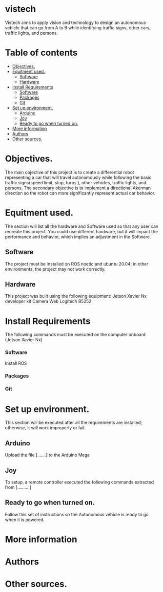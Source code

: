 # vistech
Vistech aims to apply vision and technology to design an autonomous vehicle that can go from A to B while identifying traffic signs, other cars, traffic lights, and persons.
# Table of contents
- [Objectives.](#objectives)
- [Equitment used.](#equitment-used)
  * [Software](#software)
  * [Hardware](#hardware)
- [Install Requirements](#install-requirements)
    + [Software](#software-1)
    + [Packages](#packages)
    + [Git](#git)
- [Set up environment.](#set-up-environment)
  * [Arduino](#arduino)
  * [Joy](#joy)
  * [Ready to go when turned on.](#ready-to-go-when-turned-on)
- [More information](#more-information)
- [Authors](#authors)
- [Other sources.](#other-sources)
# Objectives.
The main objective of this project is to create a differential robot representing a car that will travel autonomously while following the basic traffic signs(speed limit, stop, turns ), other vehicles, traffic lights, and persons. 
The secondary objective is to implement a directional Akerman direction so the robot can more significantly represent actual car behavior. 

# Equitment used.
The section will list all the hardware and Software used so that any user can recreate this project. 
You could use different hardware, but it will impact the performance and behavior, which implies an adjustment in the Software.

## Software
The project must be installed on ROS noetic and ubuntu 20.04; in other environments, the project may not work correctly. 
## Hardware
This project was built using the following equipment:
Jetson Xavier Nx developer kit
Camera Web Logitech B5252
# Install Requirements
The following commands must be executed on the computer onboard (Jetson Xavier Nx)
### Software
Install ROS
### Packages
### Git

# Set up environment.
This section will be executed after all the requirements are installed; otherwise, it will work improperly or fail.
## Arduino
Upload the file [.......] to the Arduino Mega
## Joy
To setup, a remote controller executed the following commands extracted from [..........]
## Ready to go when turned on.
Follow this set of instructions so the Autonomous vehicle is ready to go when it is powered. 
# More information
# Authors
# Other sources.
